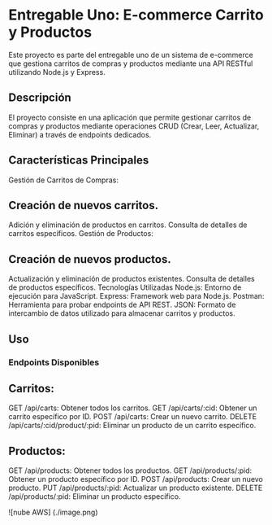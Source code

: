 # Entregable Uno: E-commerce Carrito y Productos
Este proyecto es parte del entregable uno de un sistema de e-commerce que gestiona carritos de compras y productos mediante una API RESTful utilizando Node.js y Express.

## Descripción
El proyecto consiste en una aplicación que permite gestionar carritos de compras y productos mediante operaciones CRUD (Crear, Leer, Actualizar, Eliminar) a través de endpoints dedicados.

## Características Principales
Gestión de Carritos de Compras:

## Creación de nuevos carritos.
Adición y eliminación de productos en carritos.
Consulta de detalles de carritos específicos.
Gestión de Productos:

## Creación de nuevos productos.
Actualización y eliminación de productos existentes.
Consulta de detalles de productos específicos.
Tecnologías Utilizadas
Node.js: Entorno de ejecución para JavaScript.
Express: Framework web para Node.js.
Postman: Herramienta para probar endpoints de API REST.
JSON: Formato de intercambio de datos utilizado para almacenar carritos y productos.

## Uso
### Endpoints Disponibles

## Carritos:
GET /api/carts: Obtener todos los carritos.
GET /api/carts/:cid: Obtener un carrito específico por ID.
POST /api/carts: Crear un nuevo carrito.
DELETE /api/carts/:cid/product/:pid: Eliminar un producto de un carrito específico.

## Productos:
GET /api/products: Obtener todos los productos.
GET /api/products/:pid: Obtener un producto específico por ID.
POST /api/products: Crear un nuevo producto.
PUT /api/products/:pid: Actualizar un producto existente.
DELETE /api/products/:pid: Eliminar un producto específico.

![nube AWS] (./image.png)